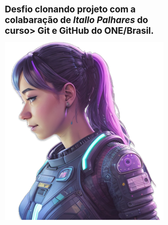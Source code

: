 # Desfio clonando projeto com a colabaração de *Itallo Palhares* do curso> Git e GitHub do ONE/Brasil.
![Imagem do projeto](img/ia.png)
